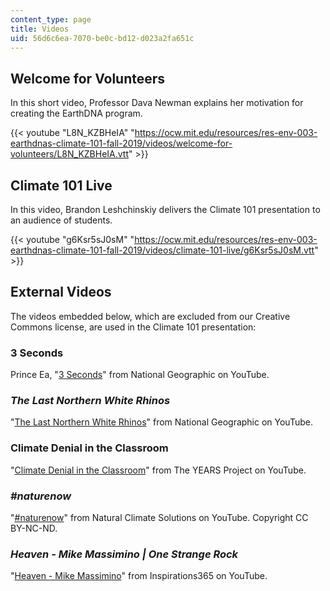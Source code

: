 ```yaml
---
content_type: page
title: Videos
uid: 56d6c6ea-7070-be0c-bd12-d023a2fa651c
---
```


Welcome for Volunteers
----------------------

In this short video, Professor Dava Newman explains her motivation for creating the EarthDNA program.

{{< youtube "L8N_KZBHeIA" "https://ocw.mit.edu/resources/res-env-003-earthdnas-climate-101-fall-2019/videos/welcome-for-volunteers/L8N_KZBHeIA.vtt" >}} 

Climate 101 Live
----------------

In this video, Brandon Leshchinskiy delivers the Climate 101 presentation to an audience of students.

{{< youtube "g6Ksr5sJ0sM" "https://ocw.mit.edu/resources/res-env-003-earthdnas-climate-101-fall-2019/videos/climate-101-live/g6Ksr5sJ0sM.vtt" >}} 

External Videos
---------------

The videos embedded below, which are excluded from our Creative Commons license, are used in the Climate 101 presentation:

### 3 Seconds

Prince Ea, "[3 Seconds](https://www.youtube.com/watch?v=B-nEYsyRlYo&t=39s)" from National Geographic on YouTube.

### _The Last Northern White Rhinos_

"[The Last Northern White Rhinos](https://www.youtube.com/watch?v=x3gRU_SAN18)" from National Geographic on YouTube.

### Climate Denial in the Classroom

"[Climate Denial in the Classroom](https://www.youtube.com/watch?v=HXoAz6jNEG8)" from The YEARS Project on YouTube.

### _#naturenow_

"[#naturenow](https://www.youtube.com/watch?v=-S14SjemfAg)" from Natural Climate Solutions on YouTube. Copyright CC BY-NC-ND.

### _Heaven - Mike Massimino | One Strange Rock_

"[Heaven - Mike Massimino](https://www.youtube.com/watch?v=ZItiZSSnKAE)" from Inspirations365 on YouTube.